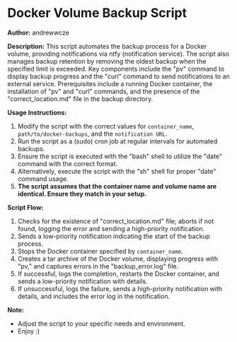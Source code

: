 # Docker Volume Backup Script
**Author:** andrewwcze

**Description:**
This script automates the backup process for a Docker volume, providing notifications via ntfy (notification service). The script also manages backup retention by removing the oldest backup when the specified limit is exceeded. Key components include the "pv" command to display backup progress and the "curl" command to send notifications to an external service. Prerequisites include a running Docker container, the installation of "pv" and "curl" commands, and the presence of the "correct_location.md" file in the backup directory.

**Usage Instructions:**
1. Modify the script with the correct values for `container_name`, `path/to/docker-backups`, and the `notification URL`.
2. Run the script as a (sudo) cron job at regular intervals for automated backups.
3. Ensure the script is executed with the "bash" shell to utilize the "date" command with the correct format.
4. Alternatively, execute the script with the "sh" shell for proper "date" command usage.
5. **The script assumes that the container name and volume name are identical. Ensure they match in your setup.**

**Script Flow:**
1. Checks for the existence of "correct_location.md" file; aborts if not found, logging the error and sending a high-priority notification.
2. Sends a low-priority notification indicating the start of the backup process.
3. Stops the Docker container specified by `container_name`.
4. Creates a tar archive of the Docker volume, displaying progress with "pv," and captures errors in the "backup_error.log" file.
5. If successful, logs the completion, restarts the Docker container, and sends a low-priority notification with details.
6. If unsuccessful, logs the failure, sends a high-priority notification with details, and includes the error log in the notification.

**Note:** 
- Adjust the script to your specific needs and environment.
- Enjoy :)
